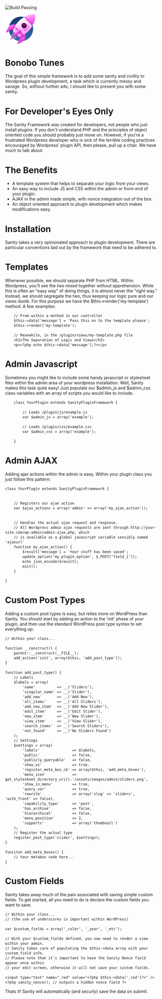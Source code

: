 ![Build Passing](https://img.shields.io/jenkins/s/https/jenkins.qa.ubuntu.com/precise-desktop-amd64_default.svg)


<a href="http://unscene.us/podcast-creator"><img src="https://raw.githubusercontent.com/abegit/bonobotunes/master/templates/assets/images/bonobotunes-podcast-creator-by-unscene.png" alt="Bonobo Tunes" width="100"/></a>
# Bonobo Tunes
The goal of this simple framework is to add some sanity and civility to Wordpress plugin development, a task which is currently messy and savage. So, without further ado, I should like to present you with some sanity.


For Developer's Eyes Only
=========================
The Sanity Framework was created for developers, not people who just install plugins. If you don't understand PHP and the principles of object oriented code you should probably just move on. However, if you're a frustrated Wordpress developer who is sick of the terrible coding practices encouraged by Wordpress' plugin API, then please, pull up a chair. We have much to talk about.


The Benefits
============
* A template system that helps to separate your logic from your views.
* An easy way to include JS and CSS within the admin or front-end of your plugin.
* AJAX in the admin made simple, with nonce integration out of the box.
* An object oriented approach to plugin development which makes modifications easy.


Installation
============
Sanity takes a very opinionated approach to plugin development. There are particular conventions laid out by the framework that need to be adhered to.


Templates
=========
Whenever possible, we should separate PHP from HTML. Within Wordpress, you'll see the two mixed together without apprehension. While this is often an "easy way" of doing things, it is almost never the "right way." Instead, we should segregate the two, thus keeping our logic pure and our views dumb. For this purpose we have the $this->render('my-template') method. A few examples:

		// From within a method in our controller
		$this->data['message'] = 'Pass this on to the template please';
		$this->render('my-template');
		
		// Meanwhile, in the /plugin/views/my-template.php file
		<h2>The Separation of Logic and Views</h2>
		<p><?php echo $this->data['message'];?></p>
		

Admin Javascript
================
Sometimes you might like to include some handy javascript or stylesheet files within the admin area of your wordpress installation. Well, Sanity makes this task quite easy! Just populate our $admin_js and $admin_css class variables with an array of scripts you would like to include.

        class YourPlugin extends SanityPluginFramework {
            
            // Loads /plugin/js/example.js
            var $admin_js = array('example');
            
            // Loads /plugin/css/example.css
            var $admin_css = array('example');
        
        }


Admin AJAX
==========
Adding ajax actions within the admin is easy. Within your plugin class you just follow this pattern:

    class YourPlugin extends SanityPluginFramework {


        // Registers our ajax action
        var $ajax_actions = array('admin' => array('my_ajax_action'));


        // Handles the actual ajax request and response.
        // All Wordpress admin ajax requests are sent through http://your-site.com/wp-admin/admin-ajax.php, which
        // is available as a global javascript variable sensibly named 'ajaxurl'
        function my_ajax_action() {
            $result['message'] = 'Your stuff has been saved';
            update_option('my_plugin_option', $_POST['field_1']);
            echo json_encode($result);
            exit();
        }

    }

Custom Post Types
=================
Adding a custom post types is easy, but relies more on WordPress than Sanity. You should start by adding an action to the 'init' phase of your plugin, and then use the standard WordPress post type syntax to set everything up:


    // Within your class...

    function __construct() {
        parent::__construct(__FILE__);
        add_action('init', array($this, 'add_post_type'));
    }

    function add_post_type() {
        // Labels
        $labels = array(
            'name'          => __('Sliders'),
            'singular_name' => __('Slider'),
            'add_new'       => __('Add New'),
            'all_items'     => __('All Sliders'),
            'add_new_item'  => __('Add New Slider'),
            'edit_item'     => __('Edit Slider'),
            'new_item'      => __('New Slider'),
            'view_item'     => __('View Slider'),
            'search_items'  => __('Search Sliders'),
            'not_found'     => __('No Sliders Found')
        );
        // Settings
        $settings = array(
            'labels'               => $labels,
            'public'               => false,
            'publicly_queryable'   => false,
            'show_ui'              => true,
            'register_meta_box_cb' => array($this, 'add_meta_boxes'),
            'menu_icon'            => get_stylesheet_directory_uri().'/assets/images/admin/sliders.png',
            'show_in_menu'         => true, 
            'query_var'            => true,
            'rewrite'              => array('slug' => 'sliders', 'with_front' => false),
            'capability_type'      => 'post',
            'has_archive'          => false, 
            'hierarchical'         => false,
            'menu_position'        => 2,
            'supports'             => array('thumbnail')
        ); 
        // Register the actual type
        register_post_type('slider', $settings);
    }

    funciton add_meta_boxes() {
        // Your metabox code here...
    }


Custom Fields
=============
Sanity takes away much of the pain associated with saving simple custom fields. To get started, all you need to do is declare the custom fields you want to save.

    // Within your class...
    // (the use of underscores is important within WordPress)

    var $custom_fields = array('_color', '_year', '_etc');

    // With your $custom_fields defined, you now need to render a view within your admin.
    // Sanity takes care of populating the $this->data array with your custom_field info.
    // Please note that it's important to have the Sanity Nonce field appear once within
    // your edit screen, otherwise it will not save your custom fields.
    
    <input type="text" name="_red" value="<?php $this->data['_red']?>" />
    <?php sanity_nonce(); // outputs a hidden nonce field ?>

Thats it! Sanity will automatically (and securly) save the data on submit.